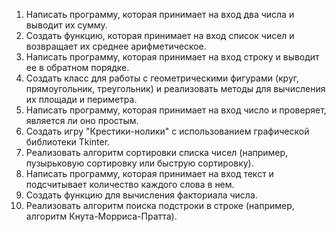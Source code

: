 1. Написать программу, которая принимает на вход два числа и выводит их сумму.
2. Создать функцию, которая принимает на вход список чисел и возвращает их среднее арифметическое.
3. Написать программу, которая принимает на вход строку и выводит ее в обратном порядке.
4. Создать класс для работы с геометрическими фигурами (круг, прямоугольник, треугольник) и реализовать методы для вычисления их площади и периметра.
5. Написать программу, которая принимает на вход число и проверяет, является ли оно простым.
6. Создать игру "Крестики-нолики" с использованием графической библиотеки Tkinter.
7. Реализовать алгоритм сортировки списка чисел (например, пузырьковую сортировку или быструю сортировку).
8. Написать программу, которая принимает на вход текст и подсчитывает количество каждого слова в нем.
9. Создать функцию для вычисления факториала числа.
10. Реализовать алгоритм поиска подстроки в строке (например, алгоритм Кнута-Морриса-Пратта).
